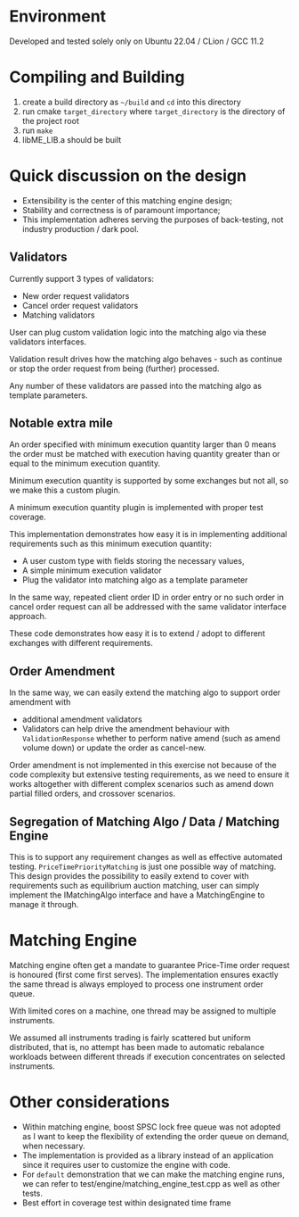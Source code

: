 # Environment

Developed and tested solely only on Ubuntu 22.04 / CLion / GCC 11.2

# Compiling and Building

1. create a build directory as `~/build` and `cd` into this directory
2. run cmake `target_directory` where `target_directory` is the directory of the project root
3. run `make`
4. libME_LIB.a should be built

# Quick discussion on the design

- Extensibility is the center of this matching engine design;
- Stability and correctness is of paramount importance;
- This implementation adheres serving the purposes of back-testing, not industry production / dark pool.

## Validators

Currently support 3 types of validators:

- New order request validators
- Cancel order request validators
- Matching validators

User can plug custom validation logic into the matching algo via these validators interfaces.

Validation result drives how the matching algo behaves - such as continue or stop the order request from being (further)
processed.

Any number of these validators are passed into the matching algo as template parameters.

## Notable extra mile

An order specified with minimum execution quantity larger than 0 means the order must be matched with execution having
quantity greater than or equal to the minimum execution quantity.

Minimum execution quantity is supported by some exchanges but not all, so we make this a custom plugin.

A minimum execution quantity plugin is implemented with proper test coverage.

This implementation demonstrates how easy it is in implementing additional requirements such as this minimum execution
quantity:

- A user custom type with fields storing the necessary values,
- A simple minimum execution validator
- Plug the validator into matching algo as a template parameter

In the same way, repeated client order ID in order entry or no such order in cancel order request can all be addressed
with the same validator interface approach.

These code demonstrates how easy it is to extend / adopt to different exchanges with different requirements.

## Order Amendment

In the same way, we can easily extend the matching algo to support order amendment with

- additional amendment validators
- Validators can help drive the amendment behaviour with `ValidationResponse` whether to perform native amend (such as
  amend volume down) or update the order as cancel-new.

Order amendment is not implemented in this exercise not because of the code complexity but extensive testing
requirements,
as we need to ensure it works altogether with different complex scenarios such as amend down partial filled orders,
and crossover scenarios.

## Segregation of Matching Algo / Data / Matching Engine

This is to support any requirement changes as well as effective automated testing.
`PriceTimePriorityMatching` is just one possible way of matching.
This design provides the possibility to easily extend to cover with requirements such as equilibrium auction matching,
user can simply implement the IMatchingAlgo interface and have a MatchingEngine to manage it through.

# Matching Engine

Matching engine often get a mandate to guarantee Price-Time order request is honoured (first come first serves).
The implementation ensures exactly the same thread is always employed to process one instrument order queue.

With limited cores on a machine, one thread may be assigned to multiple instruments.

We assumed all instruments trading is fairly scattered but uniform distributed, that is, no attempt has been made
to automatic rebalance workloads between different threads if execution concentrates on selected instruments.

# Other considerations

- Within matching engine, boost SPSC lock free queue was not adopted as I want to keep the flexibility of extending the
  order queue on demand, when necessary.
- The implementation is provided as a library instead of an application since it requires user to customize the engine
  with code.
- For `default` demonstration that we can make the matching engine runs, we can refer to
  test/engine/matching_engine_test.cpp as well as other tests.
- Best effort in coverage test within designated time frame